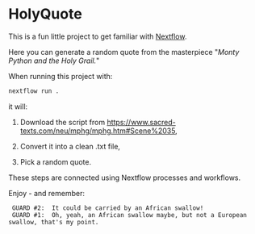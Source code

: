 # HolyQuote

This is a fun little project to get familiar with [Nextflow](https://www.nextflow.io/).

Here you can generate a random quote from the masterpiece "*Monty Python and the Holy Grail.*"

When running this project with:

``` bash
nextflow run .
```
it will:

1. Download the script from https://www.sacred-texts.com/neu/mphg/mphg.htm#Scene%2035,

2. Convert it into a clean .txt file,

3. Pick a random quote.

These steps are connected using Nextflow processes and workflows.


Enjoy - and remember:
```
 GUARD #2:  It could be carried by an African swallow!
 GUARD #1:  Oh, yeah, an African swallow maybe, but not a European swallow, that's my point.
```
